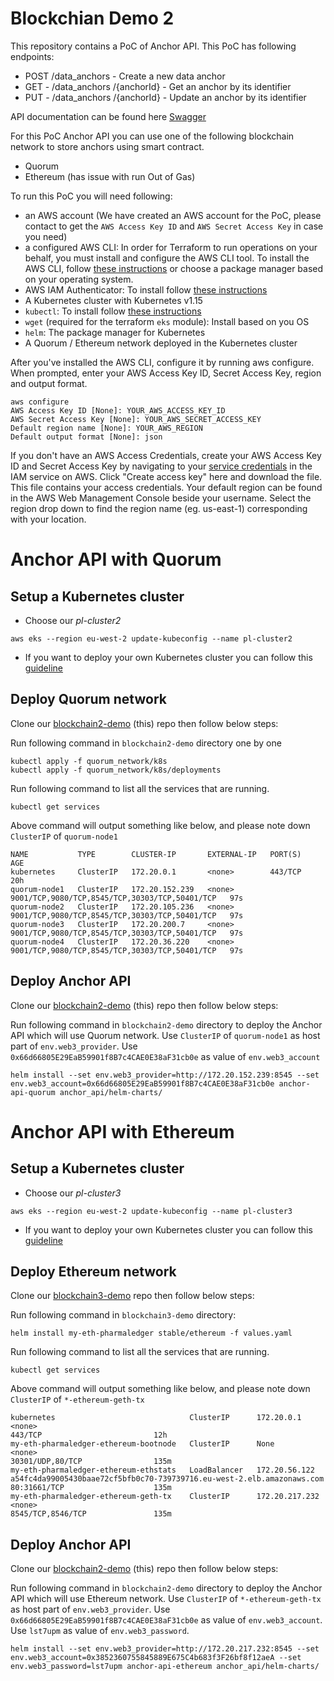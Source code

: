 # Blockchian Demo 2

This repository contains a PoC of Anchor API.
This PoC has following endpoints:

* POST /data_anchors - Create a new data anchor 
* GET - /data_anchors /{anchorId} - Get an anchor by its identifier 
* PUT - /data_anchors /{anchorId} - Update an anchor by its identifier

API documentation can be found here [Swagger](anchor_api/swagger.yaml)

For this PoC Anchor API you can use one of the following blockchain network to store anchors using smart contract.

* Quorum
* Ethereum (has issue with run Out of Gas)

To run this PoC you will need following:

* an AWS account (We have created an AWS account for the PoC, please contact to get the `AWS Access Key ID` and `AWS Secret Access Key` in case you need)
* a configured AWS CLI: In order for Terraform to run operations on your behalf, you must install and configure the AWS CLI tool. To install the AWS CLI, follow [these instructions](https://docs.aws.amazon.com/cli/latest/userguide/install-cliv2-mac.html) or choose a package manager based on your operating system.
* AWS IAM Authenticator: To install follow [these instructions](https://docs.aws.amazon.com/eks/latest/userguide/install-aws-iam-authenticator.html)
* A Kubernetes cluster with Kubernetes v1.15
* `kubectl`: To install follow [these instructions](https://docs.aws.amazon.com/eks/latest/userguide/install-kubectl.html)
* `wget` (required for the terraform `eks` module): Install based on you OS
* `helm`: The package manager for Kubernetes
* A Quorum / Ethereum network deployed in the Kubernetes cluster

After you've installed the AWS CLI, configure it by running aws configure. When prompted, enter your AWS Access Key ID, Secret Access Key, region and output format.

```
aws configure
AWS Access Key ID [None]: YOUR_AWS_ACCESS_KEY_ID
AWS Secret Access Key [None]: YOUR_AWS_SECRET_ACCESS_KEY
Default region name [None]: YOUR_AWS_REGION
Default output format [None]: json
```

If you don't have an AWS Access Credentials, create your AWS Access Key ID and Secret Access Key by navigating to your [service credentials](https://console.aws.amazon.com/iam/home?#/security_credentials) in the IAM service on AWS. Click "Create access key" here and download the file. This file contains your access credentials.
Your default region can be found in the AWS Web Management Console beside your username. Select the region drop down to find the region name (eg. us-east-1) corresponding with your location.

# Anchor API with Quorum
## Setup a Kubernetes cluster
* Choose our *pl-cluster2*
```
aws eks --region eu-west-2 update-kubeconfig --name pl-cluster2
```
* If you want to deploy your own Kubernetes cluster you can follow this [guideline](k8s_cluster/eks)

## Deploy Quorum network
Clone our [blockchain2-demo](https://github.com/PharmaLedger-IMI/blockchain2-demo) (this) repo then follow below steps:

Run following command in `blockchain2-demo` directory one by one
```
kubectl apply -f quorum_network/k8s
kubectl apply -f quorum_network/k8s/deployments
```
Run following command to list all the services that are running.
```
kubectl get services
```

Above command will output something like below, and please note down `ClusterIP` of `quorum-node1`
```
NAME           TYPE        CLUSTER-IP       EXTERNAL-IP   PORT(S)                                          AGE
kubernetes     ClusterIP   172.20.0.1       <none>        443/TCP                                          20h
quorum-node1   ClusterIP   172.20.152.239   <none>        9001/TCP,9080/TCP,8545/TCP,30303/TCP,50401/TCP   97s
quorum-node2   ClusterIP   172.20.105.236   <none>        9001/TCP,9080/TCP,8545/TCP,30303/TCP,50401/TCP   97s
quorum-node3   ClusterIP   172.20.200.7     <none>        9001/TCP,9080/TCP,8545/TCP,30303/TCP,50401/TCP   97s
quorum-node4   ClusterIP   172.20.36.220    <none>        9001/TCP,9080/TCP,8545/TCP,30303/TCP,50401/TCP   97s
```

## Deploy Anchor API
Clone our [blockchain2-demo](https://github.com/PharmaLedger-IMI/blockchain2-demo) (this) repo then follow below steps:

Run following command in `blockchain2-demo` directory to deploy the Anchor API which will use Quorum network. 
Use `ClusterIP` of `quorum-node1` as host part of `env.web3_provider`.
Use `0x66d66805E29EaB59901f8B7c4CAE0E38aF31cb0e` as value of `env.web3_account`
```
helm install --set env.web3_provider=http://172.20.152.239:8545 --set env.web3_account=0x66d66805E29EaB59901f8B7c4CAE0E38aF31cb0e anchor-api-quorum anchor_api/helm-charts/
```

# Anchor API with Ethereum
## Setup a Kubernetes cluster
* Choose our *pl-cluster3*
```
aws eks --region eu-west-2 update-kubeconfig --name pl-cluster3
```
* If you want to deploy your own Kubernetes cluster you can follow this [guideline](k8s_cluster/eks)

## Deploy Ethereum network
Clone our [blockchain3-demo](https://github.com/PharmaLedger-IMI/blockchain3-demo) repo then follow below steps:

Run following command in `blockchain3-demo` directory:
```
helm install my-eth-pharmaledger stable/ethereum -f values.yaml
```
Run following command to list all the services that are running.
```
kubectl get services
```

Above command will output something like below, and please note down `ClusterIP` of `*-ethereum-geth-tx`
```
kubernetes                              ClusterIP      172.20.0.1       <none>                                                                    443/TCP                         12h
my-eth-pharmaledger-ethereum-bootnode   ClusterIP      None             <none>                                                                    30301/UDP,80/TCP                135m
my-eth-pharmaledger-ethereum-ethstats   LoadBalancer   172.20.56.122    a54fc4da99005430baae72cf5bfb0c70-739739716.eu-west-2.elb.amazonaws.com    80:31661/TCP                    135m
my-eth-pharmaledger-ethereum-geth-tx    ClusterIP      172.20.217.232   <none>                                                                    8545/TCP,8546/TCP               135m
```

## Deploy Anchor API
Clone our [blockchain2-demo](https://github.com/PharmaLedger-IMI/blockchain2-demo) (this) repo then follow below steps:

Run following command in `blockchain2-demo` directory to deploy the Anchor API which will use Ethereum network. 
Use `ClusterIP` of `*-ethereum-geth-tx` as host part of `env.web3_provider`.
Use `0x66d66805E29EaB59901f8B7c4CAE0E38aF31cb0e` as value of `env.web3_account`.
Use `lst7upm` as value of `env.web3_password`.
```
helm install --set env.web3_provider=http://172.20.217.232:8545 --set env.web3_account=0x3852360755845889E675C4b683f3F26bf8f12aeA --set env.web3_password=lst7upm anchor-api-ethereum anchor_api/helm-charts/
```